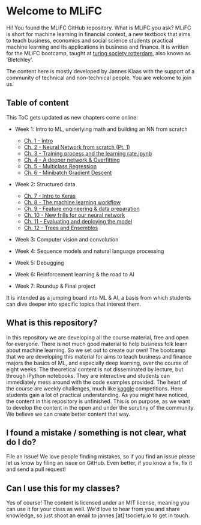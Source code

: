 # Welcome to MLiFC
Hi! You found the MLiFC GitHub repository. What is MLiFC you ask?
MLiFC is short for machine learning in financial context, a new textbook that aims to teach business, economics and social science students practical machine learning and its applications in business and finance. It is written for the MLiFC bootcamp, taught at [turing society rotterdam](http://tsociety.io/), also known as 'Bletchley'. 

The content here is mostly developed by Jannes Klaas with the support of a community of technical and non-technical people. You are welcome to join us.

## Table of content
This ToC gets updated as new chapters come online:

- Week 1: Intro to ML, underlying math and building an NN from scratch
  - [Ch. 1 - Intro](http://nbviewer.jupyter.org/github/JannesKlaas/MLiFC/blob/master/Week%201/Ch.%201%20-%20Intro.ipynb)
  - [Ch. 2 - Neural Network from scratch (Pt. 1)](http://nbviewer.jupyter.org/github/JannesKlaas/MLiFC/blob/master/Week%201/Ch.%202%20-%20Neural%20Network%20from%20scratch%20%28Pt.%201%29.ipynb)
  - [Ch. 3 - Training process and the learning rate.ipynb](http://nbviewer.jupyter.org/github/JannesKlaas/MLiFC/blob/master/Week%201/Ch.%203%20-%20Training%20process%20and%20the%20learning%20rate.ipynb)
  - [Ch. 4 - A deeper network & Overfitting](http://nbviewer.jupyter.org/github/JannesKlaas/MLiFC/blob/master/Week%201/Ch.%204%20-%20A%20deeper%20network%20%26%20Overfitting.ipynb)
  - [Ch. 5 - Multiclass Regression](http://nbviewer.jupyter.org/github/JannesKlaas/MLiFC/blob/master/Week%201/Ch.%205%20-%20Multiclass%20Regression.ipynb)
  - [Ch. 6 - Minibatch Gradient Descent](http://nbviewer.jupyter.org/github/JannesKlaas/MLiFC/blob/master/Week%201/Ch.%206%20-%20Minibatch%20Gradient%20Descent.ipynb)
  
- Week 2: Structured data
  - [Ch. 7 - Intro to Keras](http://nbviewer.jupyter.org/github/JannesKlaas/MLiFC/blob/master/Week%202/Ch.%207%20-%20Intro%20to%20Keras.ipynb)
  - [Ch. 8 - The machine learning workflow](http://nbviewer.jupyter.org/github/JannesKlaas/MLiFC/blob/master/Week%202/Ch.%208%20-%20The%20machine%20learning%20workflow.ipynb)
  - [Ch. 9 - Feature engineering & data preparation](http://nbviewer.jupyter.org/github/JannesKlaas/MLiFC/blob/master/Week%202/Ch.%209%20-%20Feature%20engineering%20%26%20data%20preparation.ipynb)
  - [Ch. 10 - New frills for our neural network](http://nbviewer.jupyter.org/github/JannesKlaas/MLiFC/blob/master/Week%202/Ch.%2010%20-%20New%20frills%20for%20our%20neural%20network.ipynb)
  - [Ch. 11 - Evaluating and deploying the model](http://nbviewer.jupyter.org/github/JannesKlaas/MLiFC/blob/master/Week%202/Ch.%2011%20-%20Evaluating%20and%20deploying%20the%20model.ipynb)
  - [Ch. 12 - Trees and Ensembles](http://nbviewer.jupyter.org/github/JannesKlaas/MLiFC/blob/master/Week%202/Ch.%2012%20-%20Trees%20and%20Ensembles.ipynb)
- Week 3: Computer vision and convolution
- Week 4: Sequence models and natural language processing
- Week 5: Debugging
- Week 6: Reinforcement learning & the road to AI
- Week 7: Roundup & Final project

It is intended as a jumping board into ML & AI, a basis from which students can dive deeper into specific topics that interest them.

## What is this repository?
In this repository we are developing all the course material, free and open for everyone. There is not much good material to help business folk learn about machine learning. So we set out to create our own!
The bootcamp that we are developing this material for aims to teach business and finance majors the basics of ML, and especially deep learning, over the course of eight weeks. The theoretical content is not disseminated by lecture, but through iPython notebooks. They are interactive and students can immediately mess around with the code examples provided. 
The heart of the course are weekly challenges, much like [kaggle](https://kaggle.com) competitions. Here students gain a lot of practical understanding.
As you might have noticed, the content in this repository is unfinished. This is on purpose, as we want to develop the content in the open and under the scrutiny of the community. We believe we can create better content that way.

## I found a mistake / something is not clear, what do I do?
File an issue! We love people finding mistakes, so if you find an issue please let us know by filing an issue on GitHub. Even better, if you know a fix, fix it and send a pull request!

## Can I use this for my classes?
Yes of course! The content is licensed under an MIT license, meaning you can use it for your class as well. We'd love to hear from you and share knowledge, so just shoot an email to jannes [at] tsociety.io to get in touch.